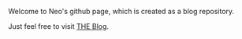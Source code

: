 Welcome to Neo's github page, which is created as a blog repository.



Just feel free to visit [THE Blog](https://foxineo.github.io).